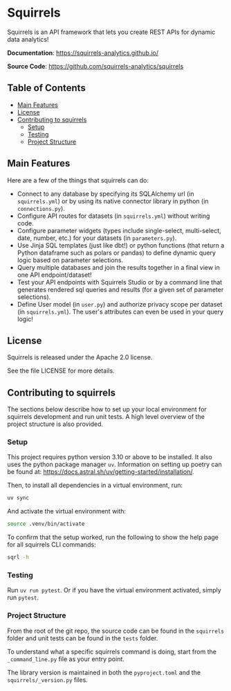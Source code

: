 # Squirrels

Squirrels is an API framework that lets you create REST APIs for dynamic data analytics!

**Documentation**: <a href="https://squirrels-analytics.github.io/" target="_blank">https://squirrels-analytics.github.io/</a>

**Source Code**: <a href="https://github.com/squirrels-analytics/squirrels" target="_blank">https://github.com/squirrels-analytics/squirrels</a>

## Table of Contents

- [Main Features](#main-features)
- [License](#license)
- [Contributing to squirrels](#contributing-to-squirrels)
    - [Setup](#setup)
    - [Testing](#testing)
    - [Project Structure](#project-structure)

## Main Features

Here are a few of the things that squirrels can do:

- Connect to any database by specifying its SQLAlchemy url (in `squirrels.yml`) or by using its native connector library in python (in `connections.py`).
- Configure API routes for datasets (in `squirrels.yml`) without writing code.
- Configure parameter widgets (types include single-select, multi-select, date, number, etc.) for your datasets (in `parameters.py`).
- Use Jinja SQL templates (just like dbt!) or python functions (that return a Python dataframe such as polars or pandas) to define dynamic query logic based on parameter selections.
- Query multiple databases and join the results together in a final view in one API endpoint/dataset!
- Test your API endpoints with Squirrels Studio or by a command line that generates rendered sql queries and results (for a given set of parameter selections).
- Define User model (in `user.py`) and authorize privacy scope per dataset (in `squirrels.yml`). The user's attributes can even be used in your query logic!

## License

Squirrels is released under the Apache 2.0 license.

See the file LICENSE for more details.

## Contributing to squirrels

The sections below describe how to set up your local environment for squirrels development and run unit tests. A high level overview of the project structure is also provided.

### Setup

This project requires python version 3.10 or above to be installed. It also uses the python package manager `uv`. Information on setting up poetry can be found at: https://docs.astral.sh/uv/getting-started/installation/.

Then, to install all dependencies in a virtual environment, run:

```bash
uv sync
```

And activate the virtual environment with:

```bash
source .venv/bin/activate
```

To confirm that the setup worked, run the following to show the help page for all squirrels CLI commands:

```bash
sqrl -h
```

### Testing

Run `uv run pytest`. Or if you have the virtual environment activated, simply run `pytest`.

### Project Structure

From the root of the git repo, the source code can be found in the `squirrels` folder and unit tests can be found in the `tests` folder.

To understand what a specific squirrels command is doing, start from the `_command_line.py` file as your entry point.

The library version is maintained in both the `pyproject.toml` and the `squirrels/_version.py` files.
